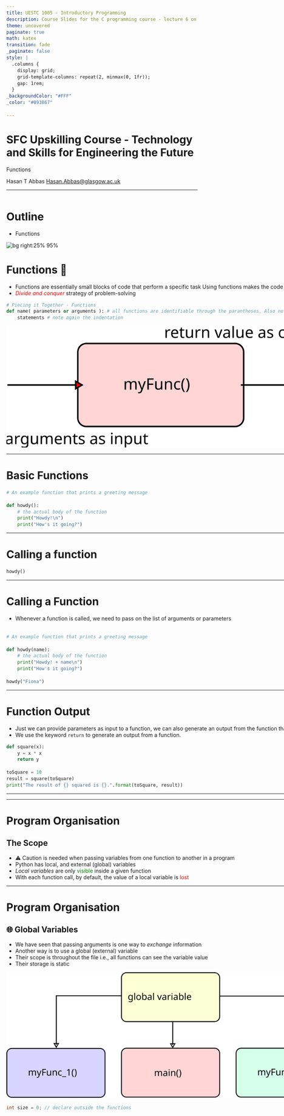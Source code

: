 ```yaml
---
title: UESTC 1005 - Introductory Programming
description: Course Slides for the C programming course - lecture 6 on nested loops and functions
theme: uncovered
paginate: true
math: katex
transition: fade
_paginate: false
style: |
  .columns {
    display: grid;
    grid-template-columns: repeat(2, minmax(0, 1fr));
    gap: 1rem;
  }
_backgroundColor: "#FFF"
_color: "#093867"

---
```


<!-- _header: ![h:5em](assets/UoG_keyline.svg) -->

# SFC Upskilling Course  - Technology and Skills for Engineering the Future

Functions

<!-- ```C
extern int add (int a, int b)
extern float add (float a, float b);
extern double add (double a,double b);
x = add(4, 0.3);
``` -->
Hasan T Abbas
[Hasan.Abbas@glasgow.ac.uk](mailto:Hasan.Abbas@glasgow.ac.uk)

<!-- transition: fade -->
<!-- <style scoped>a { color: #eee; }</style> -->

<!-- This is presenter note. You can write down notes through HTML comment. -->

--- 

<div class="columns">
<div class="columns-left">

# Outline

- Functions

![bg right:25% 95%](https://media3.giphy.com/media/3oEjHWPTo7c0ajPwty/200.gif)


# Functions :bento:

- Functions are essentially small blocks of code that perform a specific task
Using functions makes the code *tidy*
- <span style="color:red"> *Divide and conquer* </span> strategy of problem-solving


```python
# Piecing it Together - Functions
def name( parameters or arguments ): # all functions are identifiable through the parantheses. Also note the : at the end
    statements # note again the indentation
```

![bg right:40% 95%](assets/function.svg)

---
# Basic Functions

```python
# An example function that prints a greeting message 

def howdy():
    # the actual body of the function
    print("Howdy!\n")
    print("How's it going?")
```


---

# Calling a function

```python
howdy()
```
---

# Calling a Function

- Whenever a function is called, we need to pass on the list of arguments or parameters
  
```python

# An example function that prints a greeting message 

def howdy(name):
    # the actual body of the function
    print("Howdy! + name\n")
    print("How's it going?")

howdy("Fiona")
```

---

# Function Output

- Just we can provide parameters as input to a function, we can also generate an output from the function that can be returned.
- We use the keyword `return` to generate an output from a function.


```python
def square(x):
    y = x * x
    return y

toSquare = 10
result = square(toSquare)
print("The result of {} squared is {}.".format(toSquare, result))
```
---

---
# Program Organisation

## The Scope

- :warning: Caution is needed when passing variables from one function to another in a program
- Python has local, and external (global) variables
- *Local variables* are only <span style="color:green"> visible</span> inside a given function
- With each function call, by default, the value of a local variable is <span style="color:red"> lost</span>

---

# Program Organisation 

## :globe_with_meridians: Global Variables

- We have seen that passing arguments is one way to *exchange* information
- Another way is to use a global (external) variable
- Their scope is throughout the file i.e., all functions can see the variable value
- Their storage is static

![bg right 40% 95%](assets/global.svg)

```C
int size = 0; // declare outside the functions
```

